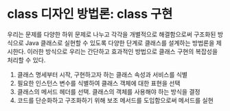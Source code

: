 # class 디자인 방법론: class 구현

우리는 문제를 다양한 하위 문제로 나누고 각각을 개별적으로 해결함으로써 구조화된 방식으로 Java 클래스로 실현할 수 있도록 다양한 단계로 클래스를 설계하는 방법론을 제시한다. 이러한 방식으로 우리는 간단하고 효과적인 방법으로 클래스 구현의 복잡성을 처리할 수 있다.


1. 클래스 명세부터 시작, 구현하고자 하는 클래스 속성과 서비스를 식별
2. 필요한 인스턴스 변수를 식별하여 클래스 객체에 대한 표현을 선택
3. 클래스의 메서드 헤더를 선택. 클래스의 객체를 사용해야 하는 방식을 결정
4. 코드를 단순화하고 구조화하기 위해 보조 메서드를 도입함으로써 메서드를 실현